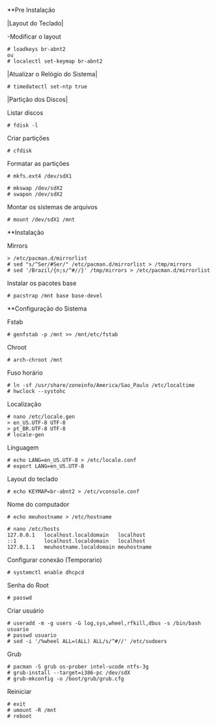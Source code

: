 **Pre Instalação
 
|Layout do Teclado|

-Modificar o layout

    # loadkeys br-abnt2
    ou
    # localectl set-keymap br-abnt2

    
|Atualizar o Relógio do Sistema|

    # timedatectl set-ntp true


|Partição dos Discos|

Listar discos

    # fdisk -l

Criar partições

    # cfdisk

Formatar as partições

    # mkfs.ext4 /dev/sdX1
    
    # mkswap /dev/sdX2
    # swapon /dev/sdX2

Montar os sistemas de arquivos

    # mount /dev/sdX1 /mnt


**Instalação

Mirrors

    > /etc/pacman.d/mirrorlist
    # sed "s/^Ser/#Ser/" /etc/pacman.d/mirrorlist > /tmp/mirrors
    # sed '/Brazil/{n;s/^#//}' /tmp/mirrors > /etc/pacman.d/mirrorlist

Instalar os pacotes base

    # pacstrap /mnt base base-devel


**Configuração do Sistema

Fstab

    # genfstab -p /mnt >> /mnt/etc/fstab

Chroot

    # arch-chroot /mnt

Fuso horário

    # ln -sf /usr/share/zoneinfo/America/Sao_Paulo /etc/localtime
    # hwclock --systohc

Localização

    # nano /etc/locale.gen
    > en_US.UTF-8 UTF-8
    > pt_BR.UTF-8 UTF-8
    # locale-gen
    
Linguagem

    # echo LANG=en_US.UTF-8 > /etc/locale.conf
    # export LANG=en_US.UTF-8 

Layout do teclado

    # echo KEYMAP=br-abnt2 > /etc/vconsole.conf

Nome do computador

    # echo meuhostname > /etc/hostname
    
    # nano /etc/hosts
    127.0.0.1   localhost.localdomain   localhost
    ::1         localhost.localdomain   localhost
    127.0.1.1   meuhostname.localdomain meuhostname

Configurar conexão (Temporario)

    # systemctl enable dhcpcd

Senha do Root

    # passwd

Criar usuário

    # useradd -m -g users -G log,sys,wheel,rfkill,dbus -s /bin/bash usuario
    # passwd usuario
    # sed -i '/%wheel ALL=(ALL) ALL/s/^#//' /etc/sudoers

Grub

    # pacman -S grub os-prober intel-ucode ntfs-3g
    # grub-install --target=i386-pc /dev/sdX
    # grub-mkconfig -o /boot/grub/grub.cfg

Reiniciar

    # exit
    # umount -R /mnt
    # reboot
